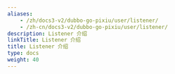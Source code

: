```yaml
---
aliases:
    - /zh/docs3-v2/dubbo-go-pixiu/user/listener/
    - /zh-cn/docs3-v2/dubbo-go-pixiu/user/listener/
description: Listener 介绍
linkTitle: Listener 介绍
title: Listener 介绍
type: docs
weight: 40
---
```

